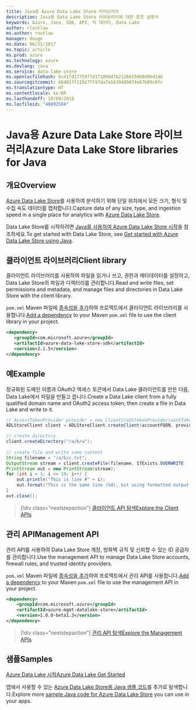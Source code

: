 ```yaml
---
title: Java용 Azure Data Lake Store 라이브러리
description: Java용 Data Lake Store 라이브러리에 대한 참조 설명서
keywords: Azure, Java, SDK, API, 빅 데이터, Data Lake
author: rloutlaw
ms.author: routlaw
manager: douge
ms.date: 06/21/2017
ms.topic: article
ms.prod: azure
ms.technology: azure
ms.devlang: java
ms.service: data-lake-store
ms.openlocfilehash: bcd1fd17759f7d171006d7b2126019d00d06d1db
ms.sourcegitcommit: b64017f119177f97da7a5930489874e67b09c0fc
ms.translationtype: HT
ms.contentlocale: ko-KR
ms.lasthandoff: 10/09/2018
ms.locfileid: "48892584"
---
```

# <a name="azure-data-lake-store-libraries-for-java"></a><span data-ttu-id="2b745-104">Java용 Azure Data Lake Store 라이브러리</span><span class="sxs-lookup"><span data-stu-id="2b745-104">Azure Data Lake Store libraries for Java</span></span>

## <a name="overview"></a><span data-ttu-id="2b745-105">개요</span><span class="sxs-lookup"><span data-stu-id="2b745-105">Overview</span></span>

<span data-ttu-id="2b745-106">[Azure Data Lake Store](/azure/data-lake-store/data-lake-store-overview)를 사용하여 분석하기 위해 단일 위치에서 모든 크기, 형식 및 수집 속도 데이터를 캡처합니다.</span><span class="sxs-lookup"><span data-stu-id="2b745-106">Capture data of any size, type, and ingestion speed in a single place for analytics with [Azure Data Lake Store](/azure/data-lake-store/data-lake-store-overview).</span></span>

<span data-ttu-id="2b745-107">Data Lake Store를 시작하려면 [Java를 사용하여 Azure Data Lake Store 시작](/azure/data-lake-store/data-lake-store-get-started-java-sdk)을 참조하세요.</span><span class="sxs-lookup"><span data-stu-id="2b745-107">To get started with Data Lake Store, see [Get started with Azure Data Lake Store using Java](/azure/data-lake-store/data-lake-store-get-started-java-sdk).</span></span>


## <a name="client-library"></a><span data-ttu-id="2b745-108">클라이언트 라이브러리</span><span class="sxs-lookup"><span data-stu-id="2b745-108">Client library</span></span>

<span data-ttu-id="2b745-109">클라이언트 라이브러리를 사용하여 파일을 읽거나 쓰고, 권한과 메타데이터를 설정하고, Data Lake Store의 파일과 디렉터리를 관리합니다.</span><span class="sxs-lookup"><span data-stu-id="2b745-109">Read and write files, set permissions and metadata, and manage files and directories in Data Lake Store with the client library.</span></span>

<span data-ttu-id="2b745-110">`pom.xml` Maven 파일에 [종속성을 추가](https://maven.apache.org/guides/getting-started/index.html#How_do_I_use_external_dependencies)하여 프로젝트에서 클라이언트 라이브러리를 사용합니다.</span><span class="sxs-lookup"><span data-stu-id="2b745-110">[Add a dependency](https://maven.apache.org/guides/getting-started/index.html#How_do_I_use_external_dependencies) to your Maven `pom.xml` file to use the client library in your project.</span></span>

```XML
<dependency>
   <groupId>com.microsoft.azure</groupId>
   <artifactId>azure-data-lake-store-sdk</artifactId>
   <version>2.1.5</version>
</dependency>
```   

## <a name="example"></a><span data-ttu-id="2b745-111">예</span><span class="sxs-lookup"><span data-stu-id="2b745-111">Example</span></span>

<span data-ttu-id="2b745-112">정규화된 도메인 이름과 OAuth2 액세스 토큰에서 Data Lake 클라이언트를 만든 다음, Data Lake에서 파일을 만들고 씁니다.</span><span class="sxs-lookup"><span data-stu-id="2b745-112">Create a Data Lake client from a fully qualified domain name and OAuth2 access token, then create a file in Data Lake and write to it.</span></span>

```java
// AccessTokenProvider provider = new ClientCredsTokenProvider(authTokenEndpoint, clientId, clientKey);
ADLStoreClient client = ADLStoreClient.createClient(accountFQDN, provider);

// create directory
client.createDirectory("/a/b/w");
        
// create file and write some content
String filename = "/a/b/c.txt";
OutputStream stream = client.createFile(filename, IfExists.OVERWRITE  );
PrintStream out = new PrintStream(stream);
for (int i = 1; i <= 10; i++) {
    out.println("This is line #" + i);
    out.format("This is the same line (%d), but using formatted output. %n", i);
}
out.close();
```

> [!div class="nextstepaction"]
> [<span data-ttu-id="2b745-113">클라이언트 API 탐색</span><span class="sxs-lookup"><span data-stu-id="2b745-113">Explore the Client APIs</span></span>](/java/api/overview/azure/datalakestore/client)


## <a name="management-api"></a><span data-ttu-id="2b745-114">관리 API</span><span class="sxs-lookup"><span data-stu-id="2b745-114">Management API</span></span>

<span data-ttu-id="2b745-115">관리 API를 사용하여 Data Lake Store 계정, 방화벽 규칙 및 신뢰할 수 있는 ID 공급자를 관리합니다.</span><span class="sxs-lookup"><span data-stu-id="2b745-115">Use the management API to manage Data Lake Store accounts, firewall rules, and trusted identity providers.</span></span>

<span data-ttu-id="2b745-116">`pom.xml` Maven 파일에 [종속성을 추가](https://maven.apache.org/guides/getting-started/index.html#How_do_I_use_external_dependencies)하여 프로젝트에서 관리 API를 사용합니다.</span><span class="sxs-lookup"><span data-stu-id="2b745-116">[Add a dependency](https://maven.apache.org/guides/getting-started/index.html#How_do_I_use_external_dependencies) to your Maven `pom.xml` file to use the management API in your project.</span></span>


```XML
<dependency>
    <groupId>com.microsoft.azure</groupId>
    <artifactId>azure-mgmt-datalake-store</artifactId>
    <version>1.0.0-beta1.3</version>
</dependency>
```

> [!div class="nextstepaction"]
> [<span data-ttu-id="2b745-117">관리 API 탐색</span><span class="sxs-lookup"><span data-stu-id="2b745-117">Explore the Management APIs</span></span>](/java/api/overview/azure/datalakestore/management)

## <a name="samples"></a><span data-ttu-id="2b745-118">샘플</span><span class="sxs-lookup"><span data-stu-id="2b745-118">Samples</span></span>

<span data-ttu-id="2b745-119">[Azure Data Lake 시작][1]</span><span class="sxs-lookup"><span data-stu-id="2b745-119">[Azure Data Lake Get Started][1]</span></span> 

[1]: https://github.com/Azure-Samples/data-lake-store-java-upload-download-get-started

<span data-ttu-id="2b745-120">앱에서 사용할 수 있는 [Azure Data Lake Store용 Java 샘플 코드](https://azure.microsoft.com/resources/samples/?platform=java&term=lake)를 추가로 탐색합니다.</span><span class="sxs-lookup"><span data-stu-id="2b745-120">Explore more [sample Java code for Azure Data Lake Store](https://azure.microsoft.com/resources/samples/?platform=java&term=lake) you can use in your apps.</span></span>
